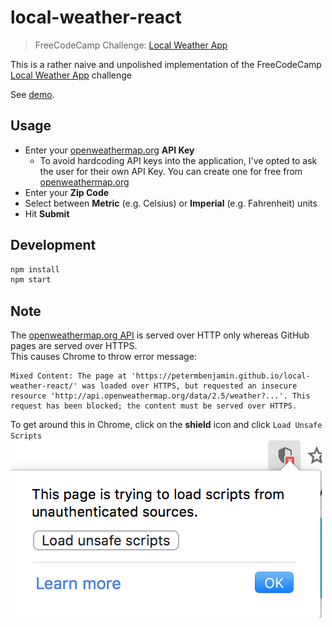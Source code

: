 # local-weather-react
> FreeCodeCamp Challenge: [Local Weather App](https://petermbenjamin.github.io/local-weather-react/)

This is a rather naive and unpolished implementation of the FreeCodeCamp [Local Weather App](https://www.freecodecamp.com/challenges/show-the-local-weather) challenge

See [demo](https://petermbenjamin.github.io/local-weather-react/).

## Usage

- Enter your [openweathermap.org](https://home.openweathermap.org/users/sign_up) **API Key**
  - To avoid hardcoding API keys into the application, I've opted to ask the user for their own API Key. You can create one for free from [openweathermap.org](https://home.openweathermap.org/users/sign_up)
- Enter your **Zip Code**
- Select between **Metric** (e.g. Celsius) or **Imperial** (e.g. Fahrenheit) units
- Hit **Submit**

## Development

```sh
npm install
npm start
```

## Note

The [openweathermap.org API](http://openweathermap.org/current) is served over HTTP only whereas GitHub pages are served over HTTPS.  
This causes Chrome to throw error message:
```
Mixed Content: The page at 'https://petermbenjamin.github.io/local-weather-react/' was loaded over HTTPS, but requested an insecure resource 'http://api.openweathermap.org/data/2.5/weather?...'. This request has been blocked; the content must be served over HTTPS.
```
To get around this in Chrome, click on the **shield** icon and click `Load Unsafe Scripts`
![load unsafe scripts](img/load-unsafe-scripts.png)
